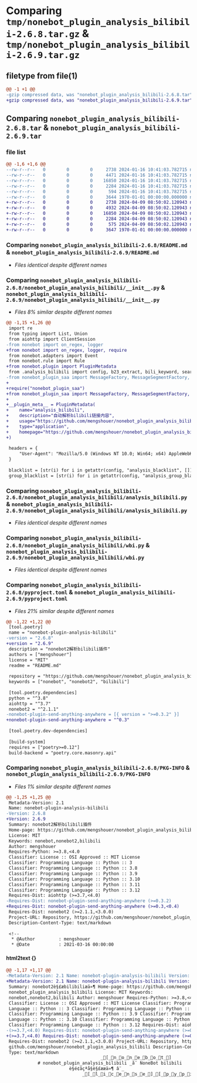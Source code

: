 # Comparing `tmp/nonebot_plugin_analysis_bilibili-2.6.8.tar.gz` & `tmp/nonebot_plugin_analysis_bilibili-2.6.9.tar.gz`

## filetype from file(1)

```diff
@@ -1 +1 @@
-gzip compressed data, was "nonebot_plugin_analysis_bilibili-2.6.8.tar", max compression
+gzip compressed data, was "nonebot_plugin_analysis_bilibili-2.6.9.tar", max compression
```

## Comparing `nonebot_plugin_analysis_bilibili-2.6.8.tar` & `nonebot_plugin_analysis_bilibili-2.6.9.tar`

### file list

```diff
@@ -1,6 +1,6 @@
--rw-r--r--   0        0        0     2738 2024-01-16 10:41:03.782715 nonebot_plugin_analysis_bilibili-2.6.8/README.md
--rw-r--r--   0        0        0     4471 2024-01-16 10:41:03.782715 nonebot_plugin_analysis_bilibili-2.6.8/nonebot_plugin_analysis_bilibili/__init__.py
--rw-r--r--   0        0        0    16850 2024-01-16 10:41:03.782715 nonebot_plugin_analysis_bilibili-2.6.8/nonebot_plugin_analysis_bilibili/analysis_bilibili.py
--rw-r--r--   0        0        0     2284 2024-01-16 10:41:03.782715 nonebot_plugin_analysis_bilibili-2.6.8/nonebot_plugin_analysis_bilibili/wbi.py
--rw-r--r--   0        0        0      594 2024-01-16 10:41:03.782715 nonebot_plugin_analysis_bilibili-2.6.8/pyproject.toml
--rw-r--r--   0        0        0     3644 1970-01-01 00:00:00.000000 nonebot_plugin_analysis_bilibili-2.6.8/PKG-INFO
+-rw-r--r--   0        0        0     2738 2024-04-09 08:50:02.120943 nonebot_plugin_analysis_bilibili-2.6.9/README.md
+-rw-r--r--   0        0        0     4932 2024-04-09 08:50:02.120943 nonebot_plugin_analysis_bilibili-2.6.9/nonebot_plugin_analysis_bilibili/__init__.py
+-rw-r--r--   0        0        0    16850 2024-04-09 08:50:02.120943 nonebot_plugin_analysis_bilibili-2.6.9/nonebot_plugin_analysis_bilibili/analysis_bilibili.py
+-rw-r--r--   0        0        0     2284 2024-04-09 08:50:02.120943 nonebot_plugin_analysis_bilibili-2.6.9/nonebot_plugin_analysis_bilibili/wbi.py
+-rw-r--r--   0        0        0      575 2024-04-09 08:50:02.120943 nonebot_plugin_analysis_bilibili-2.6.9/pyproject.toml
+-rw-r--r--   0        0        0     3647 1970-01-01 00:00:00.000000 nonebot_plugin_analysis_bilibili-2.6.9/PKG-INFO
```

### Comparing `nonebot_plugin_analysis_bilibili-2.6.8/README.md` & `nonebot_plugin_analysis_bilibili-2.6.9/README.md`

 * *Files identical despite different names*

### Comparing `nonebot_plugin_analysis_bilibili-2.6.8/nonebot_plugin_analysis_bilibili/__init__.py` & `nonebot_plugin_analysis_bilibili-2.6.9/nonebot_plugin_analysis_bilibili/__init__.py`

 * *Files 8% similar despite different names*

```diff
@@ -1,15 +1,26 @@
 import re
 from typing import List, Union
 from aiohttp import ClientSession
-from nonebot import on_regex, logger
+from nonebot import on_regex, logger, require
 from nonebot.adapters import Event
 from nonebot.rule import Rule
+from nonebot.plugin import PluginMetadata
 from .analysis_bilibili import config, b23_extract, bili_keyword, search_bili_by_title
-from nonebot_plugin_saa import MessageFactory, MessageSegmentFactory, Text, Image
+
+require("nonebot_plugin_saa")
+from nonebot_plugin_saa import MessageFactory, MessageSegmentFactory, Text, Image  # noqa: E402
+
+__plugin_meta__ = PluginMetadata(
+    name="analysis_bilibili",
+    description="自动解析bilibili链接内容",
+    usage="https://github.com/mengshouer/nonebot_plugin_analysis_bilibili?tab=readme-ov-file#%E4%BD%BF%E7%94%A8%E6%96%B9%E5%BC%8F",
+    type="application",
+    homepage="https://github.com/mengshouer/nonebot_plugin_analysis_bilibili",
+)
 
 headers = {
     "User-Agent": "Mozilla/5.0 (Windows NT 10.0; Win64; x64) AppleWebKit/537.36 (KHTML, like Gecko) Chrome/116.0.0.0 Safari/537.36 Edg/116.0.1938.69"
 }
 
 blacklist = [str(i) for i in getattr(config, "analysis_blacklist", [])]
 group_blacklist = [str(i) for i in getattr(config, "analysis_group_blacklist", [])]
```

### Comparing `nonebot_plugin_analysis_bilibili-2.6.8/nonebot_plugin_analysis_bilibili/analysis_bilibili.py` & `nonebot_plugin_analysis_bilibili-2.6.9/nonebot_plugin_analysis_bilibili/analysis_bilibili.py`

 * *Files identical despite different names*

### Comparing `nonebot_plugin_analysis_bilibili-2.6.8/nonebot_plugin_analysis_bilibili/wbi.py` & `nonebot_plugin_analysis_bilibili-2.6.9/nonebot_plugin_analysis_bilibili/wbi.py`

 * *Files identical despite different names*

### Comparing `nonebot_plugin_analysis_bilibili-2.6.8/pyproject.toml` & `nonebot_plugin_analysis_bilibili-2.6.9/pyproject.toml`

 * *Files 21% similar despite different names*

```diff
@@ -1,22 +1,22 @@
 [tool.poetry]
 name = "nonebot-plugin-analysis-bilibili"
-version = "2.6.8"
+version = "2.6.9"
 description = "nonebot2解析bilibili插件"
 authors = ["mengshouer"]
 license = "MIT"
 readme = "README.md"
 
 repository = "https://github.com/mengshouer/nonebot_plugin_analysis_bilibili"
 keywords = ["nonebot", "nonebot2", "bilibili"]
 
 [tool.poetry.dependencies]
 python = "^3.8"
 aiohttp = "^3.7"
 nonebot2 = "^2.1.1"
-nonebot-plugin-send-anything-anywhere = [{ version = ">=0.3.2" }]
+nonebot-plugin-send-anything-anywhere = "^0.3"
 
 [tool.poetry.dev-dependencies]
 
 [build-system]
 requires = ["poetry>=0.12"]
 build-backend = "poetry.core.masonry.api"
```

### Comparing `nonebot_plugin_analysis_bilibili-2.6.8/PKG-INFO` & `nonebot_plugin_analysis_bilibili-2.6.9/PKG-INFO`

 * *Files 1% similar despite different names*

```diff
@@ -1,25 +1,25 @@
 Metadata-Version: 2.1
 Name: nonebot-plugin-analysis-bilibili
-Version: 2.6.8
+Version: 2.6.9
 Summary: nonebot2解析bilibili插件
 Home-page: https://github.com/mengshouer/nonebot_plugin_analysis_bilibili
 License: MIT
 Keywords: nonebot,nonebot2,bilibili
 Author: mengshouer
 Requires-Python: >=3.8,<4.0
 Classifier: License :: OSI Approved :: MIT License
 Classifier: Programming Language :: Python :: 3
 Classifier: Programming Language :: Python :: 3.8
 Classifier: Programming Language :: Python :: 3.9
 Classifier: Programming Language :: Python :: 3.10
 Classifier: Programming Language :: Python :: 3.11
 Classifier: Programming Language :: Python :: 3.12
 Requires-Dist: aiohttp (>=3.7,<4.0)
-Requires-Dist: nonebot-plugin-send-anything-anywhere (>=0.3.2)
+Requires-Dist: nonebot-plugin-send-anything-anywhere (>=0.3,<0.4)
 Requires-Dist: nonebot2 (>=2.1.1,<3.0.0)
 Project-URL: Repository, https://github.com/mengshouer/nonebot_plugin_analysis_bilibili
 Description-Content-Type: text/markdown
 
 <!--
  * @Author         : mengshouer
  * @Date           : 2021-03-16 00:00:00
```

#### html2text {}

```diff
@@ -1,17 +1,17 @@
-Metadata-Version: 2.1 Name: nonebot-plugin-analysis-bilibili Version: 2.6.8
+Metadata-Version: 2.1 Name: nonebot-plugin-analysis-bilibili Version: 2.6.9
 Summary: nonebot2è§£æbilibiliæä»¶ Home-page: https://github.com/mengshouer/
 nonebot_plugin_analysis_bilibili License: MIT Keywords:
 nonebot,nonebot2,bilibili Author: mengshouer Requires-Python: >=3.8,<4.0
 Classifier: License :: OSI Approved :: MIT License Classifier: Programming
 Language :: Python :: 3 Classifier: Programming Language :: Python :: 3.8
 Classifier: Programming Language :: Python :: 3.9 Classifier: Programming
 Language :: Python :: 3.10 Classifier: Programming Language :: Python :: 3.11
 Classifier: Programming Language :: Python :: 3.12 Requires-Dist: aiohttp
-(>=3.7,<4.0) Requires-Dist: nonebot-plugin-send-anything-anywhere (>=0.3.2)
+(>=3.7,<4.0) Requires-Dist: nonebot-plugin-send-anything-anywhere (>=0.3,<0.4)
 Requires-Dist: nonebot2 (>=2.1.1,<3.0.0) Project-URL: Repository, https://
 github.com/mengshouer/nonebot_plugin_analysis_bilibili Description-Content-
 Type: text/markdown
                                    _[_n_o_n_e_b_o_t_]
            # nonebot_plugin_analysis_bilibili _â¨ NoneBot bilibili
                        è§é¢ãçªå§è§£ææä»¶ â¨_
                             _[_l_i_c_e_n_s_e_]_[_p_y_p_i_][python]
```

